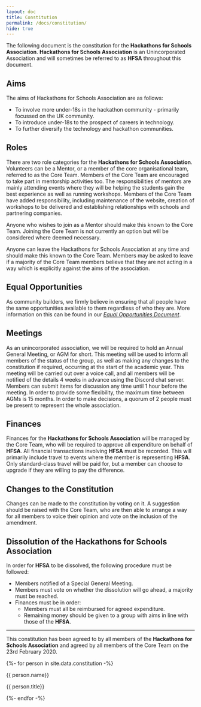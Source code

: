 ```yaml
---
layout: doc
title: Constitution
permalink: /docs/constitution/
hide: true
---
```


The following document is the constitution for the **Hackathons for Schools Association**. **Hackathons for Schools Association** is an Unincorporated Association and will sometimes be referred to as **HFSA** throughout this document.

## Aims

The aims of Hackathons for Schools Association are as follows:

- To involve more under-18s in the hackathon community - primarily focussed on the UK community.
- To introduce under-18s to the prospect of careers in technology.
- To further diversify the technology and hackathon communities.

## Roles

There are two role categories for the **Hackathons for Schools Association**. Volunteers can be a Mentor, or a member of the core organisational team, referred to as the Core Team. Members of the Core Team are encouraged to take part in mentorship activities too. The responsibilities of mentors are mainly attending events where they will be helping the students gain the best experience as well as running workshops. Members of the Core Team have added responsibility, including maintenance of the website, creation of workshops to be delivered and establishing relationships with schools and partnering companies.

Anyone who wishes to join as a Mentor should make this known to the Core Team. Joining the Core Team is not currently an option but will be considered where deemed necessary.

Anyone can leave the Hackathons for Schools Association at any time and should make this known to the Core Team. Members may be asked to leave if a majority of the Core Team members believe that they are not acting in a way which is explicitly against the aims of the association.


## Equal Opportunities

As community builders, we firmly believe in ensuring that all people have the same opportunities available to them regardless of who they are. More information on this can be found in our [_Equal Opportunities Document_](/docs/equal-opportunities).

## Meetings

As an unincorporated association, we will be required to hold an Annual General Meeting, or AGM for short. This meeting will be used to inform all members of the status of the group, as well as making any changes to the constitution if required, occurring at the start of the academic year.
This meeting will be carried out over a voice call, and all members will be notified of the details 4 weeks in advance using the Discord chat server. Members can submit items for discussion any time until 1 hour before the meeting. In order to provide some flexibility, the maximum time between AGMs is 15 months. In order to make decisions, a quorum of 2 people must be present to represent the whole association.


## Finances

Finances for the **Hackathons for Schools Association** will be managed by the Core Team, who will be required to approve all expenditure on behalf of **HFSA**. All financial transactions involving **HFSA** must be recorded. This will primarily include travel to events where the member is representing **HFSA**. Only standard-class travel will be paid for, but a member can choose to upgrade if they are willing to pay the difference.

## Changes to the Constitution

Changes can be made to the constitution by voting on it. A suggestion should be raised with the Core Team, who are then able to arrange a way for all members to voice their opinion and vote on the inclusion of the amendment.

## Dissolution of the Hackathons for Schools Association

In order for **HFSA** to be dissolved, the following procedure must be followed:
- Members notified of a Special General Meeting.
- Members must vote on whether the dissolution will go ahead, a majority must be reached.
- Finances must be in order:
    - Members must all be reimbursed for agreed expenditure.
    - Remaining money should be given to a group with aims in line with those of the **HFSA**.

---

This constitution has been agreed to by all members of the **Hackathons for Schools Association** and agreed by all members of the Core Team on the 23rd February 2020.

<div class="signature-container">
  {%- for person in site.data.constitution -%}
  <div class="item">
    <div class="info">
      <p class="name">{{ person.name}}</p>
      <p class="date-signed">{{ person.title}}</p>
    </div>
  </div>
  {%- endfor -%}
</div>